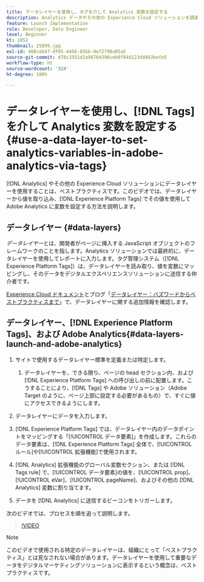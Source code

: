 ```yaml
---
title: データレイヤーを使用し、タグを介して Analytics 変数を設定する
description: Analytics データやその他の Experience Cloud ソリューションを調達するためのデータレイヤーの使用について説明します。
feature: Launch Implementation
role: Developer, Data Engineer
level: Beginner
kt: 1852
thumbnail: 25899.jpg
exl-id: 408ceb47-df05-4456-85bb-0ef2798a05a5
source-git-commit: d78c3351d2a98704396ceb8f84d123dd463befe5
workflow-type: ht
source-wordcount: '324'
ht-degree: 100%

---
```


# データレイヤーを使用し、[!DNL Tags] を介して Analytics 変数を設定する {#use-a-data-layer-to-set-analytics-variables-in-adobe-analytics-via-tags}

[!DNL Analytics] やその他の Experience Cloud ソリューションにデータレイヤーを使用することは、ベストプラクティスです。このビデオでは、データレイヤーから値を取り込み、[!DNL Experience Platform Tags] でその値を使用して Adobe Analytics に変数を設定する方法を説明します。

## データレイヤー {#data-layers}

_データレイヤー_&#x200B;とは、開発者がページに挿入する JavaScript オブジェクトのフレームワークのことを指します。Analytics ソリューションでは最終的に、データレイヤーを使用してレポートに入力します。タグ管理システム（[!DNL Experience Platform Tags]）は、データレイヤーを読み取り、値を変数にマッピングし、そのデータをデジタルエクスペリエンスソリューションに送信する仲介者です。

[Experience Cloud ドキュメント](https://experienceleague.adobe.com/docs/analytics/implementation/prepare/data-layer.html?lang=ja)とブログ「[データレイヤー：バズワードからベストプラクティスまで](https://blog.adobe.com/en/2014/03/13/data-layers-buzzword-best-practice)」で、データレイヤーに関する追加情報を確認します。

## データレイヤー、[!DNL Experience Platform Tags]、および Adobe Analytics{#data-layers-launch-and-adobe-analytics}

1. サイトで使用するデータレイヤー標準を定義または特定します。

   1. データレイヤーを、できる限り、ページの head セクション内、および [!DNL Experience Platform Tags] への呼び出しの前に配置します。こうすることにより、[!DNL Tags] や Adobe ソリューション（Adobe Target のように、ページ上部に設定する必要があるもの）で、すぐに値にアクセスできるようにします。

1. データレイヤーにデータを入力します。
1. [!DNL Experience Platform Tags] では、データレイヤー内のデータポイントをマッピングする「[!UICONTROL データ要素]」を作成します。これらのデータ要素は、[!DNL Experience Platform Tags] 全体で、[!UICONTROL ルール]や[!UICONTROL 拡張機能]で使用されます。
1. [!DNL Analytics] 拡張機能のグローバル変数セクション、または [!DNL Tags rule] で、[!UICONTROL データ要素]の値を、[!UICONTROL prop]、[!UICONTROL eVar]、[!UICONTROL pageName]、およびその他の [!DNL Analytics] 変数に割り当てます。
1. データを [!DNL Analytics] に送信するビーコンをトリガーします。

次のビデオでは、プロセスを順を追って説明します。

>[!VIDEO](https://video.tv.adobe.com/v/25899/?quality=12)

>[!NOTE]
>
>このビデオで使用される特定のデータレイヤーは、組織にとって「ベストプラクティス」とは見なされない場合があります。データレイヤーを使用して重要なデータをデジタルマーケティングソリューションに表示するという概念は、ベストプラクティスです。